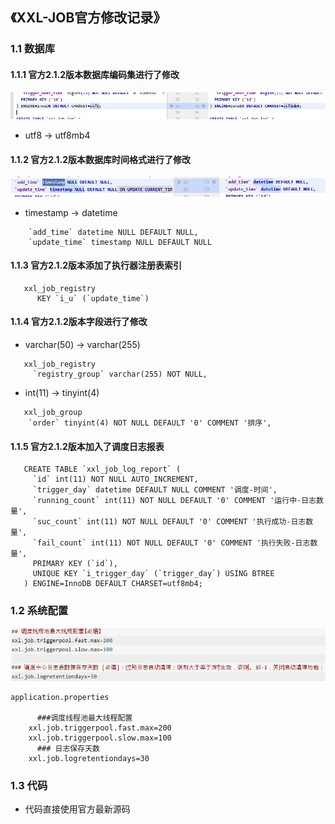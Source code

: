 ## 《XXL-JOB官方修改记录》
### 1.1 数据库
#### 1.1.1 官方2.1.2版本数据库编码集进行了修改 
![avatar](images/0c9965bfeebf60e5e1b133e2b539158.png)
- utf8 -> utf8mb4
#### 1.1.2 官方2.1.2版本数据库时间格式进行了修改
![avatar](images/ef807f8cc12aec164bb3b6317b111f4.png)
- timestamp -> datetime
```
    `add_time` datetime NULL DEFAULT NULL,
    `update_time` timestamp NULL DEFAULT NULL
```
#### 1.1.3 官方2.1.2版本添加了执行器注册表索引
```
   xxl_job_registry
      KEY `i_u` (`update_time`)
```
#### 1.1.4 官方2.1.2版本字段进行了修改
- varchar(50) -> varchar(255)
```
   xxl_job_registry
     `registry_group` varchar(255) NOT NULL,
```
- int(11) ->  tinyint(4) 
```
   xxl_job_group
    `order` tinyint(4) NOT NULL DEFAULT '0' COMMENT '排序',
```
#### 1.1.5 官方2.1.2版本加入了调度日志报表
```
   CREATE TABLE `xxl_job_log_report` (
     `id` int(11) NOT NULL AUTO_INCREMENT,
     `trigger_day` datetime DEFAULT NULL COMMENT '调度-时间',
     `running_count` int(11) NOT NULL DEFAULT '0' COMMENT '运行中-日志数量',
     `suc_count` int(11) NOT NULL DEFAULT '0' COMMENT '执行成功-日志数量',
     `fail_count` int(11) NOT NULL DEFAULT '0' COMMENT '执行失败-日志数量',
     PRIMARY KEY (`id`),
     UNIQUE KEY `i_trigger_day` (`trigger_day`) USING BTREE
   ) ENGINE=InnoDB DEFAULT CHARSET=utf8mb4; 
```
### 1.2 系统配置
![avatar](images/ashhfasfdsasdfasf89fgsg8980s89nsd.png)
```
application.properties

      ###调度线程池最大线程配置
    xxl.job.triggerpool.fast.max=200
    xxl.job.triggerpool.slow.max=100
      ### 日志保存天数
    xxl.job.logretentiondays=30
```
### 1.3 代码
- 代码直接使用官方最新源码